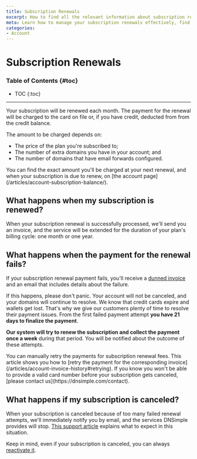 ```yaml
---
title: Subscription Renewals
excerpt: How to find all the relevant information about subscription renewals, and how to handle failed subscription renewal payments.
meta: Learn how to manage your subscription renewals effectively, find important information, and resolve any issues with failed payment attempts at DNSimple.
categories:
- Account
---
```


# Subscription Renewals

### Table of Contents {#toc}

* TOC
{:toc}

---

Your subscription will be renewed each month. The payment for the renewal will be charged to the card on file or, if you have credit, deducted from from the credit balance.

The amount to be charged depends on:

- The price of the plan you're subscribed to;
- The number of extra domains you have in your account; and
- The number of domains that have email forwards configured.

<tip>
You can find the exact amount you'll be charged at your next renewal, and when your subscription is due to renew, on [the account page](/articles/account-subscription-balance/).
</tip>

## What happens when my subscription is renewed?

When your subscription renewal is successfully processed, we'll send you an invoice, and the service will be extended for the duration of your plan's billing cycle: one month or one year.


## What happens when the payment for the renewal fails?

If your subscription renewal payment fails, you'll receive a [dunned invoice](/articles/account-invoice-history/#invoice-state-dunned) and an email that includes details about the failure.

If this happens, please don't panic. Your account will not be canceled, and your domains will continue to resolve. We know that credit cards expire and wallets get lost. That's why we give our customers plenty of time to resolve their payment issues. From the first failed payment attempt **you have 21 days to finalize the payment**.

**Our system will try to renew the subscription and collect the payment once a week** during that period. You will be notified about the outcome of these attempts.

<info>
You can manually retry the payments for subscription renewal fees. This article shows you how to [retry the payment for the corresponding invoice](/articles/account-invoice-history#retrying).
</info>

<note>
If you know you won't be able to provide a valid card number before your subscription gets canceled, [please contact us](https://dnsimple.com/contact).
</note>


## What happens if my subscription is canceled?

When your subscription is canceled because of too many failed renewal attempts, we'll immediately notify you by email, and the services DNSimple provides will stop. [This support article](/articles/what-happens-if-i-stop-paying) explains what to expect in this situation.

Keep in mind, even if your subscription is canceled, you can always [reactivate it](/articles/reactivate-subscription).
